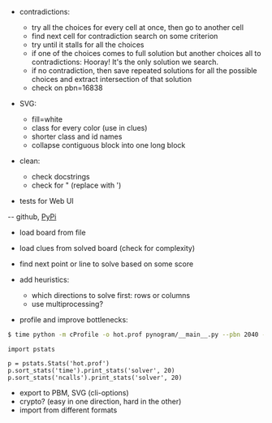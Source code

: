 - contradictions:
  - try all the choices for every cell at once, then go to another cell
  - find next cell for contradiction search on some criterion
  - try until it stalls for all the choices
  - if one of the choices comes to full solution
    but another choices all to contradictions:
    Hooray! It's the only solution we search.
  - if no contradiction, then save repeated solutions
    for all the possible choices and extract intersection
    of that solution
  - check on pbn=16838

- SVG:
  - fill=white
  - class for every color (use in clues)
  - shorter class and id names
  - collapse contiguous block into one long block


- clean:
  - check docstrings
  - check for " (replace with ')

- tests for Web UI

-- github, [PyPi](http://the-hitchhikers-guide-to-packaging.readthedocs.io/en/latest/quickstart.html)

- load board from file
- load clues from solved board (check for complexity)
- find next point or line to solve based on some score
- add heuristics:
  - which directions to solve first: rows or columns
  - use multiprocessing?

- profile and improve bottlenecks:

```bash
$ time python -m cProfile -o hot.prof pynogram/__main__.py --pbn 2040 --draw-final
```

```
import pstats

p = pstats.Stats('hot.prof')
p.sort_stats('time').print_stats('solver', 20)
p.sort_stats('ncalls').print_stats('solver', 20)
```

- export to PBM, SVG (cli-options)
- crypto? (easy in one direction, hard in the other)
- import from different formats

